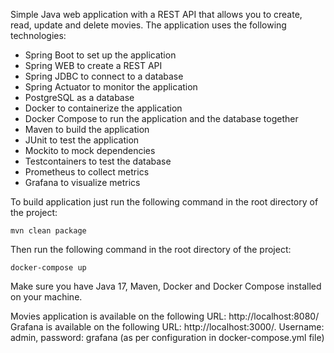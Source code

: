 Simple Java web application with a REST API that allows you to create, read, update and delete movies. The application uses the following technologies:
- Spring Boot to set up the application
- Spring WEB to create a REST API
- Spring JDBC to connect to a database
- Spring Actuator to monitor the application
- PostgreSQL as a database
- Docker to containerize the application
- Docker Compose to run the application and the database together
- Maven to build the application
- JUnit to test the application
- Mockito to mock dependencies
- Testcontainers to test the database
- Prometheus to collect metrics
- Grafana to visualize metrics

To build application just run the following command in the root directory of the project:
```
mvn clean package
```
Then run the following command in the root directory of the project:
```
docker-compose up
```

Make sure you have Java 17, Maven, Docker and Docker Compose installed on your machine.


Movies application is available on the following URL: http://localhost:8080/
Grafana is available on the following URL: http://localhost:3000/.  Username: admin, password: grafana (as per configuration in docker-compose.yml file)